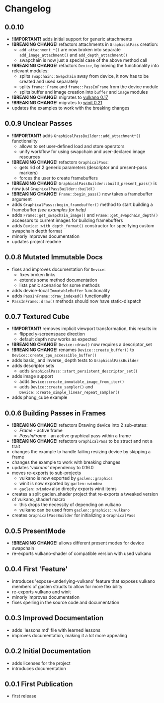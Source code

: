 # Changelog

## 0.0.10

- **!IMPORTANT!** adds initial support for generic attachments
- **!BREAKING CHANGE!** refactors attachments in `GraphicalPass` creation:
  - `add_attachment_*()` are now broken into separate `add_image_attachment()` and `add_depth_attachment()`
  - swapchain is now just a special case of the above method call
- **!BREAKING CHANGE!** refactors `Device`, by moving the functionality into relevant modules:
  - splits `swapchain::Swapchain` away from device, it now has to be created and used separately
  - splits `frame::Frame` and `frame::PassInFrame` from the device module
  - splits buffer and image creation into `buffer` and `image` modules
- **!BREAKING CHANGE!** migrates to [vulkano 0.17](https://github.com/vulkano-rs/vulkano/blob/master/CHANGELOG_VULKANO.md)
- **!BREAKING CHANGE!** migrates to [winit 0.21](https://github.com/rust-windowing/winit/blob/master/CHANGELOG.md)
- updates the examples to work with the breaking changes

## 0.0.9 Unclear Passes

- **!IMPORTANT!** adds `GraphicalPassBuilder::add_attachment*()` functionality
  - allows to set user-defined load and store operators
  - unify workflow for using swapchain and user-declared image resources
- **!BREAKING CHANGE!** refactors `GraphicalPass`:
  - gets rid of 2 generic parameters (descriptor and present-pass markers)
  - forces the user to create framebuffers
- **!BREAKING CHANGE!** `GraphicalPassBuilder::build_present_pass()` is now just `GraphicalPassBuilder::build()`
- **!BREAKING CHANGE!** `Frame::begin_pass()` now takes a framebuffer argument
- adds `GraphicalPass::begin_framebuffer()` method to start building a framebuffer *(see examples for help)*
- adds `Frame::get_swapchain_image()` and `Frame::get_swapchain_depth()` accessors to current images for building framebuffers
- adds `Device::with_depth_format()` constructor for specifying custom swapchain depth format
- minorly improves documentation
- updates project readme

## 0.0.8 Mutated Immutable Docs

- fixes and improves documentation for `Device`:
  - fixes broken links
  - extends some method documentation
  - lists panic scenarios for some methods
- adds device-local `ImmutableBuffer` functionality
- adds `PassInFrame::draw_indexed()` functionality
- `PassInFrame::draw()` methods should now have static-dispatch

## 0.0.7 Textured Cube

- **!IMPORTANT!** removes implicit viewport transformation, this results in:
  - flipped y-screenspace direction
  - default depth now works as expected
- **!BREAKING CHANGE!** `Device::draw()` now requires a descriptor_set
- **!BREAKING CHANGE!** renames `Device::create_buffer()` to `Device::create_cpu_accessible_buffer()`
- adds basic_ and inverse_ depth tests to `GraphicalPassBuilder`
- adds descriptor sets
  - adds `GraphicalPass::start_persistent_descriptor_set()`
- adds image support
  - adds `Device::create_immutable_image_from_iter()`
  - adds `Device::create_sampler()` and `Device::create_simple_linear_repeat_sampler()`
- adds phong_cube example

## 0.0.6 Building Passes in Frames

- **!BREAKING CHANGE!** refactors Drawing device into 2 sub-states:
  - *Frame* - active frame
  - *PassInFrame* - an active graphical pass within a frame
- **!BREAKING CHANGE!** refactors `GraphicalPass` to be struct and not a trait
- changes the example to handle failing resizing device by skipping a frame
- changes the example to work with breaking changes
- updates *'vulkano'* dependency to 0.16.0
- moves re-exports to sub-projects
  - vulkano is now exported by `gaclen::graphics`
  - winit is now exported by `gaclen::window`
  - `gaclen::window` also directly exports winit items
- creates a split gaclen_shader project that re-exports a tweaked version of vulkano_shader! macro
  - this drops the necessity of depending on vulkano
  - vulkano can be used from `gaclen::graphics::vulkano`
- creates `GraphicalPassBuilder` for initializing a `GraphicalPass`

## 0.0.5 PresentMode

- **!BREAKING CHANGE!** allows different present modes for device swapchain
- re-exports vulkano-shader of compatible version with used vulkano

## 0.0.4 First 'Feature'

- introduces 'expose-underlying-vulkano' feature that exposes vulkano members of gaclen structs to allow for more flexibility
- re-exports vulkano and winit
- minorly improves documentation
- fixes spelling in the source code and documentation

## 0.0.3 Improved Documentation

- adds 'lessons.md' file with learned lessons
- improves documentation, making it a lot more appealing

## 0.0.2 Initial Documentation

- adds licenses for the project
- introduces documentation

## 0.0.1 First Publication

- first release

